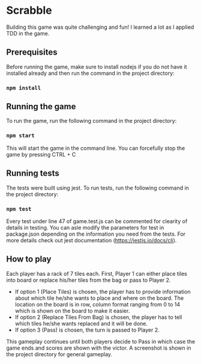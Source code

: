 # Scrabble 

Building this game was quite challenging and fun! I learned a lot as I applied TDD in the game.

## Prerequisites

Before running the game, make sure to install nodejs if you do not have it installed already and then run the command in the project directory:

### `npm install`

## Running the game

To run the game, run the following command in the project directory:

### `npm start`

This will start the game in the command line. You can forcefully stop the game by pressing CTRL + C

## Running tests

The tests were built using jest. To run tests, run the following command in the project directory:

### `npm test`

Every test under line 47 of game.test.js can be commented for clearity of details in testing. You can asle modify the parameters for test in package.json depending on the information you need from the tests. For more details check out jest documentation (https://jestjs.io/docs/cli).

## How to play

Each player has a rack of 7 tiles each. First, Player 1 can either place tiles into board or replace his/her tiles from the bag or pass to Player 2.  
<ul>
    <li>If option 1 (Place Tiles) is chosen, the player has to provide information about which tile he/she wants to place and where on the board. The location on the board is in row, column format ranging from 0 to 14 which is shown on the board to make it easier.</li>  
    <li>If option 2 (Replace Tiles From Bag) is chosen, the player has to tell which tiles he/she wants replaced and it will be done.</li>  
    <li>If option 3 (Pass) is chosen, the turn is passed to Player 2.  </li>
</ul>  
This gameplay continues until both players decide to Pass in which case the game ends and scores are shown with the victor. A screenshot is shown in the project directory for general gameplay.

